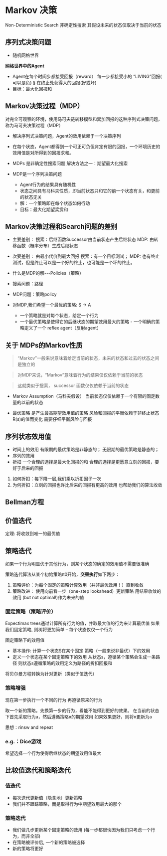 # Markov 决策
Non-Deterministic  Search 非确定性搜索
其假设未来的状态仅取决于当前的状态

## 序列式决策问题
- 随机网格世界

**网格世界中的Agent**
- Agent在每个时间步都接受回报（reward）
	每一步都接受小的 “LIVING”回报(  可以是负) § 在终止处获得大的回报(好或坏)
- 目标：最大化回报和

## Markov决策过程（MDP）
对完全可观察的环境，使用马可夫链转移模型和累加回报的这种序列式决策问题，称为马可夫决策过程（MDP）
- 解决序列式决策问题，Agent的效用依赖于一个决策序列
- 在每个状态，Agent都得到一个可正可负但肯定有限的回报，一个环境历史的效用值是对所得到的回报求和。
- MDPs  是非确定性搜索问题
解决方法之一：期望最大化搜索

- MDP是一个序列决策问题
	- Agent行为的结果具有随机性
	- 状态之间具有马科夫性质，即当前状态只和它的前一个状态有关，和更前的状态无关
	- 解：一个策略即在每个状态如何行动
	- 目标：最大化期望奖赏和

## Markov决策过程和Search问题的差别
- 主要差别：
搜索：后继函数Successor由当前状态产生后继状态
MDP:    由转移函数（概率分布）生成后继状态
- 次要差别：
由最小代价到最大回报
搜索：有一个目标测试；
MDP:  也有终止测试，但是终止可以是一个好的终止，也可能是一个坏的终止。

- 什么是MDP的解---Policies（策略）
- 搜索问题：路径
- MDP问题：策略policy

- 对MDP,我们希望一个最优的策略:  S  →  A
	- 一个策略就是对每个状态，给定一个行为
	- 一个最优策略是使得它的后继状态的期望效用最大的策略
	- 一个明确的策略定义了一个  reflex  agent（反射agent）

## 关于  MDPs的Markov性质
> “Markov”一般来说意味着给定当前的状态，未来的状态和过去的状态之间是独立的

> 对MDP来说，“Markov”意味着行为的结果仅仅依赖于当前的状态

> 这就类似于搜索，  successor  函数仅仅依赖于当前的状态

- Markov  Assumption（马科夫假设）
当前状态仅仅依赖于一个有限的固定数量的以前的状态

- 最优策略
是产生最高期望效用值的策略
风险和回报的平衡依赖于非终止状态R(s)的值而变化
需要仔细平衡风险与回报
## 序列状态效用值
- 时间上的效用
有限期的最优策略是非静态的；
无限期的最优策略是静态的；
- 序列的效用
- 折扣
一个合理的选择是最大化回报的和
合理的选择是更愿意立刻的回报，要好于后来的回报
1. 如何折扣：每下降一层,我们乘以折扣因子一次
2. 为何折扣：立刻的回报也许比后来的回报有更高的效用  也帮助我们的算法收敛

## Bellman方程

## 价值迭代
定理:  将收敛到唯一的最优值


## 策略迭代
如果一个行为明显优于其他行为，则某个状态的确定的效用值不需要很准确

策略迭代算法从某个初始策略π0开始，**交替执行**如下两步：
1. 策略评价：为每个固定的策略计算效用（并非最优效用！）直到收敛
2. 策略改进： 使用向前看一步（one-step lookahead）更新策略 用结果收敛的效用 (but not optimal!)作为未来的值

### 固定策略（策略评价）
Expectimax  trees通过计算所有行为的值，并取最大值的行为来计算最优值
如果我们固定策略, 则树将更加简单 – 每个状态仅仅一个行为

固定策略下的效用值
- 基本操作: 计算一个状态S在某个固定 策略（一般来说非最优）下的效用
- 定义一个状态在某个固定策略下的效用
从状态s，遵循某个策略会生成一条路径
则状态s遵循策略的效用定义为路径的折扣回报和

将贝尔曼方程转换为针对更新（类似于值迭代）

### 策略增强
现在第一步执行一个不同的行为
再遵循原来的行为

取一个新的策略。先换第一步的行为，看能不能得到更好的效果。
在当前的状态下首先采取行为a，然后遵循策略π的期望效用
如果效果更好，则将π更新为a

思想：rinsw and repeat

### e.g.：Dice游戏
希望选择一个行为使得后继状态的期望效用值最大

## 比较值迭代和策略迭代
### 值迭代
- 每次迭代更新值（隐含地）更新策略
- 我们并不跟踪策略，而是取得行为中期望效用最大的那个
### 策略迭代
- 我们做几步更新某个固定策略的效用 (每一步都很快因为我们只考虑一个行为，而非全部)
- 在策略被评价后, 一个新的策略被选择
- 新的策略将更好